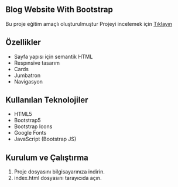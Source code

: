 ##  Blog Website With Bootstrap
Bu proje eğitim amaçlı oluşturulmuştur
Projeyi incelemek için [Tıklayın](https://nefiinef.github.io/hafta-3/blog-website-with-bootstrap/)

## Özellikler
* Sayfa yapısı için semantik HTML 
* Respınsive tasarım
* Cards
* Jumbatron
* Navigasyon

## Kullanılan Teknolojiler
- HTML5
- Bootstrap5
- Bootstrap Icons
- Google Fonts
- JavaScript (Bootstrap JS)
  


## Kurulum ve Çalıştırma
1. Proje dosyasını bilgisayarınıza indirin.
2. index.html dosyasını tarayıcıda açın.
